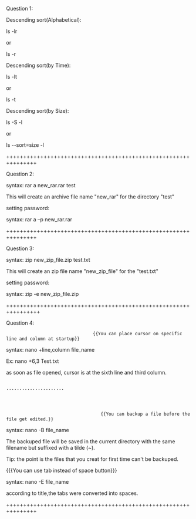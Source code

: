 Question 1:

Descending sort(Alphabetical):


ls -lr


or


ls -r



Descending sort(by Time):


ls -lt


or


ls -t



Descending sort(by Size):


ls -S -l


or


ls --sort=size -l

+++++++++++++++++++++++++++++++++++++++++++++++++++++++++++++++

Question 2:


syntax: rar a new_rar.rar test

This will create an archive file name "new_rar" for the directory "test"

setting password:

syntax: rar a –p new_rar.rar

+++++++++++++++++++++++++++++++++++++++++++++++++++++++++++++++

Question 3:

syntax: zip new_zip_file.zip test.txt

This will create an zip file name "new_zip_file" for the "test.txt"

setting password:

syntax: zip -e new_zip_file.zip

++++++++++++++++++++++++++++++++++++++++++++++++++++++++++++++++

Question 4:

                                     {{You can place cursor on specific line and column at startup}}

syntax: nano +line,column file_name

Ex: nano +6,3 Test.txt

as soon as file opened, cursor is at the sixth line and third column.



                                                                ......................




                                        {{You can backup a file before the file get edited.}}

syntax: nano -B file_name

The backuped file will be saved in the current directory with the same filename but suffixed with a tilde (~).


Tip:
the point is the files that you creat for first time can't be backuped.


{{{You can use tab instead of space button}}}

syntax:  nano -E file_name

according to title,the tabs were converted into spaces.

+++++++++++++++++++++++++++++++++++++++++++++++++++++++++++++++








